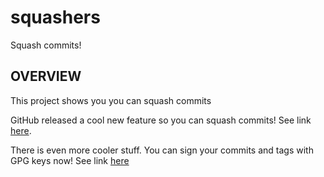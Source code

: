 # squashers
Squash commits!

## OVERVIEW

This project shows you you can squash commits

GitHub released a cool new feature so you can squash commits!
See link [here](https://github.com/blog/2141-squash-your-commits).

There is even more cooler stuff. You can sign your commits and tags with GPG keys now!
See link [here](https://github.com/blog/2144-gpg-signature-verification)
